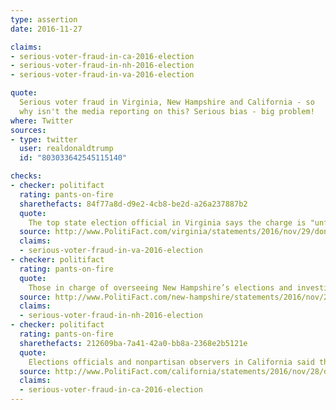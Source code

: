 ```yaml
---
type: assertion
date: 2016-11-27

claims:
- serious-voter-fraud-in-ca-2016-election
- serious-voter-fraud-in-nh-2016-election
- serious-voter-fraud-in-va-2016-election

quote:
  Serious voter fraud in Virginia, New Hampshire and California - so
  why isn't the media reporting on this? Serious bias - big problem!
where: Twitter
sources:
- type: twitter
  user: realdonaldtrump
  id: "803033642545115140"

checks:
- checker: politifact
  rating: pants-on-fire
  sharethefacts: 84f77a8d-d9e2-4cb8-be2d-a26a237887b2
  quote:
    The top state election official in Virginia says the charge is "unfounded." The former chairman of Trump’s Virginia campaign says he’s unaware of any "massive voter fraud on Election Day."
  source: http://www.PolitiFact.com/virginia/statements/2016/nov/29/donald-trump/trumps-pants-fire-serious-voter-fraud-claim-virgin/
  claims:
  - serious-voter-fraud-in-va-2016-election
- checker: politifact
  rating: pants-on-fire
  quote:
    Those in charge of overseeing New Hampshire’s elections and investigating election complaints said any instances of voter fraud in the state have historically been extremely rare. The most recent election was no exception, with no complaints of voter fraud filed in an election in which more than 728,000 ballots were cast.
  source: http://www.PolitiFact.com/new-hampshire/statements/2016/nov/28/donald-trump/trump-claims-serious-voter-fraud-new-hampshire/
  claims:
  - serious-voter-fraud-in-nh-2016-election
- checker: politifact
  rating: pants-on-fire
  sharethefacts: 212609ba-7a41-42a0-bb8a-2368e2b5121e
  quote:
    Elections officials and nonpartisan observers in California said there were no widespread reports of voter fraud. The state has some of the most stringent voter verification laws in the country. Allegations of fraud are so rare that Los Angeles County, the state’s largest county, does not track them.
  source: http://www.PolitiFact.com/california/statements/2016/nov/28/donald-trump/pants-fire-trumps-claim-about-california-voter-fra/
  claims:
  - serious-voter-fraud-in-ca-2016-election
---
```

